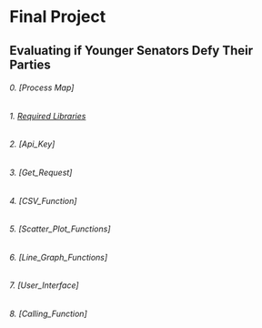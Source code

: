 # Final Project
## Evaluating if Younger Senators Defy Their Parties

###### 0.  [Process Map]
###### 1.  [Required Libraries](Required_Libaries.png)
###### 2.  [Api_Key]
###### 3.  [Get_Request]
###### 4.  [CSV_Function]
###### 5.  [Scatter_Plot_Functions]
###### 6.  [Line_Graph_Functions] 
###### 7.  [User_Interface]
###### 8.  [Calling_Function]
